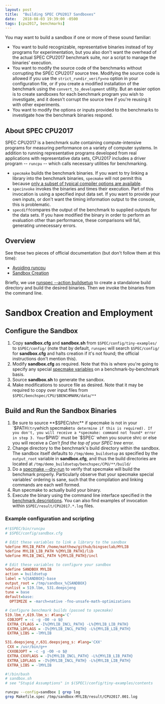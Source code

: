 ```yaml
---
layout: post
title:  "Building SPEC CPU2017 Sandboxes"
date:   2018-08-03 19:39:00 -0500
tags: [cpu2017, benchmarks]
---
```


You may want to build a sandbox if one or more of these sound familiar:

- You want to build recognizable, representative binaries instead of toy programs for experimentation, but you also don't want the overhead of the actual SPEC CPU2017 benchmark suite, nor a script to manage the binaries' execution.
- You want to modify the source code of the benchmarks without corrupting the SPEC CPU2017 source tree.  Modifying the source code is allowed if you use the `strict_rundir_verify=no` option in your configuration file, or if you create a modified installation of the benchmark using the `convert_to_development` utility. But an easier option is to create sandboxes for each benchmark program you wish to investigate, and it doesn't corrupt the source tree if you're reusing it with other experiments.
- You want to modify the options or inputs provided to the benchmarks to investigate how the benchmark binaries respond.

<!--more-->

## About SPEC CPU2017

SPEC CPU2017 is a benchmark suite containing compute-intensive programs for measuring performance on a variety of computer systems. In addition to running representative programs developed from real applications with representative data sets, CPU2017 includes a driver program  -- `runcpu` -- which calls necessary utilities for benchmarking.

- `specmake` builds the benchmark binaries. If you want to try linking a library into the benchmark binaries, `specmake` will not permit this because [only a subset of typical compiler options are available](https://www.spec.org/cpu2017/Docs/config.html#sectionIII.A).
- `specinvoke` invokes the binaries and times their execution. Part of this invocation is using a specified input data set. If you want to provide your own inputs, or don't want the timing information output to the console, this is problematic.
- `specdiff`compares the output of the benchmark to supplied outputs for the data sets. If you have modified the binary in order to perform an evaluation other than performance, these comparisons will fail, generating unnecessary errors.

## Overview

See these two pieces of official documentation (but don't follow them at this time):
  
- [Avoiding runcpu](https://www.spec.org/cpu2017/Docs/runcpu-avoidance.html)
- [Sandbox Creation](https://www.spec.org/cpu2017/Docs/config.html#sectionIII.E)

Briefly, we use [runspec --action buildsetup](https://www.spec.org/cpu2017/Docs/runcpu.html#action) to create a standalone build directory and build the desired binaries. Then we invoke the binaries from the command line.

# Sandbox Creation and Employment

## Configure the Sandbox 

1. Copy **sandbox.cfg** and **sandbox.sh** from `$SPEC/config/tiny-examples/` to `$SPEC/config/` (note that by default, `runspec` will search `$SPEC/config/` for **sandbox.cfg** and halts creation if it's not found; the official instructions don't mention this).
2. Modify **sandbox.cfg** as required. Note that this is where you're going to specify any special [specmake variables](https://www.spec.org/cpu2017/Docs/makevars.html) on a benchmark-by-benchmark basis.
3. Source **sandbox.sh** to generate the sandbox.
4. Make modifications to source file as desired. Note that it may be required to copy over input files from `$SPEC/benchspec/CPU/$BENCHMARK/data/**`

## Build and Run the Sandbox Binaries

1. Be sure to source **$SPEC/shrc** if specmake is not in your `$PATH` (try `which specmake` to determine if this is required). If you don't, you will receive a *specmake: command not found* error in step 3. Your `$PWD` must be `$SPEC` when you source shrc or else you will receive a *Can't find the top of your SPEC tree* error. 
2. Change directory to the benchmark's build directory within the sandbox. The sandbox itself defaults to `/tmp/demo_buildsetup` as specified by the `output_root` variable in **sandbox.cfg**, and thus the build directories are located at `/tmp/demo_buildsetup/benchspec/CPU/**/build/`
3. Do a [specmake --dry-run](https://www.spec.org/cpu2017/Docs/utility.html#specmake) to verify that specmake will build the benchmark properly. Particularly observe that your specmake special variables' ordering is sane, such that the compilation and linking commands are each well formed.
4. Run specmake to actually build your binary.
5. Execute the binary using the command line interface specified in the [benchmark descriptions](https://www.spec.org/cpu2017/Docs/index.html#benchmarks). You can also find examples of invocation within `$SPEC/result/CPU2017.*.log` files.

### Example configuration and scripting

```ini
#!$SPEC/bin/runcpu
# $SPEC/config/sandbox.cfg

# Edit these variables to link a library to the sandbox
%define MYLIB_PATH /home/matthew/github/bingseclab/MYLIB
%define MYLIB_LIB_PATH %{MYLIB_PATH}/lib
%define MYLIB_INCL_PATH %{MYLIB_PATH}/incl

# Edit these variables to configure your sandbox
%define SANDBOX MYLIB
action = buildsetup
label = %{SANDBOX}-base
output_root = /tmp/sandbox_%{SANDBOX}
runlist = 519.lbm, 531.deepsjeng
tune = base
default=base:
  OPTIMIZE = -march=native -fno-unsafe-math-optimizations

# Configure benchmark builds (passed to specmake)
519.lbm_r,619.lbm_s: #lang='C'
 COBJOPT = -c -g -O0 -o $@
 EXTRA_CFLAGS = -I%{MYLIB_INCL_PATH} -L%{MYLIB_LIB_PATH}
 EXTRA_LDFLAGS = -I%{MYLIB_INCL_PATH} -L%{MYLIB_LIB_PATH}
 EXTRA_LIBS = -lMYLIB

531.deepsjeng_r,631.deepsjeng_s: #lang='CXX'
 CXX = /usr/bin/g++
 CXXOBJOPT = -c -g -O0 -o $@
 EXTRA_CXXFLAGS = -I%{MYLIB_INCL_PATH} -L%{MYLIB_LIB_PATH}
 EXTRA_LDFLAGS = -I%{MYLIB_INCL_PATH} -L%{MYLIB_LIB_PATH}
 EXTRA_LIBS = -lMYLIB
```

```bash
#!/bin/bash
# sandbox.sh
# see "Stupid Assumptions" in $(SPEC)/config/tiny-examples/contents

runcpu --config=sandbox | grep log
grep Makefile.spec /tmp/sandbox-MYLIB/result/CPU2017.001.log
```
